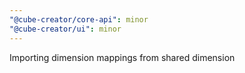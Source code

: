 ```yaml
---
"@cube-creator/core-api": minor
"@cube-creator/ui": minor
---
```


Importing dimension mappings from shared dimension
